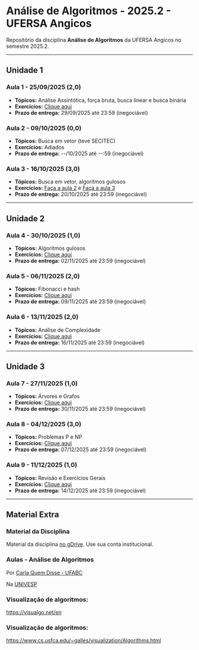 # Análise de Algoritmos - 2025.2 - UFERSA Angicos

Repositório da disciplina **Análise de Algoritmos** da UFERSA Angicos no semestre 2025.2.

---

## Unidade 1

### Aula 1 - 25/09/2025 (2,0)
- **Tópicos:** Análise Assintótica, força bruta, busca linear e busca binária
- **Exercícios:** [Clique aqui](unidade1/aula1)
- **Prazo de entrega:** 29/09/2025 até 23:59 (inegociável)

### Aula 2 - 09/10/2025 (0,0)
- **Tópicos:** Busca em vetor (teve SECITEC)
- **Exercícios:** Adiados
- **Prazo de entrega:** --/10/2025 até --:59 (inegociável)

### Aula 3 - 16/10/2025 (3,0)
- **Tópicos:** Busca em vetor, algoritmos gulosos
- **Exercícios:** [Faça a aula 2](unidade1/aula2) e [Faça a aula 3](unidade1/aula3)
- **Prazo de entrega:** 20/10/2025 até 23:59 (inegociável)

---

## Unidade 2

### Aula 4 - 30/10/2025 (1,0)
- **Tópicos:** Algoritmos gulosos
- **Exercícios:** [Clique aqui](unidade2/aula4)
- **Prazo de entrega:** 02/11/2025 até 23:59 (inegociável)

### Aula 5 - 06/11/2025 (2,0)
- **Tópicos:** Fibonacci e hash
- **Exercícios:** [Clique aqui](unidade2/aula5)
- **Prazo de entrega:** 09/11/2025 até 23:59 (inegociável)

### Aula 6 - 13/11/2025 (2,0)
- **Tópicos:** Análise de Complexidade
- **Exercícios:** [Clique aqui](unidade2/aula6)
- **Prazo de entrega:** 16/11/2025 até 23:59 (inegociável)

---

## Unidade 3

### Aula 7 - 27/11/2025 (1,0)
- **Tópicos:** Árvores e Grafos
- **Exercícios:** [Clique aqui](unidade3/aula7)
- **Prazo de entrega:** 30/11/2025 até 23:59 (inegociável)

### Aula 8 - 04/12/2025 (3,0)
- **Tópicos:** Problemas P e NP
- **Exercícios:** [Clique aqui](unidade3/aula8)
- **Prazo de entrega:** 07/12/2025 até 23:59 (inegociável)

### Aula 9 - 11/12/2025 (1,0)
- **Tópicos:** Revisão e Exercícios Gerais
- **Exercícios:** [Clique aqui](unidade3/aula9)
- **Prazo de entrega:** 14/12/2025 até 23:59 (inegociável)

---

## Material Extra

### Material da Disciplina

Material da disciplina [no gDrive](https://drive.google.com/open?id=18zo72s1Jhv8IbED_gvbLMD9umGDsjFZ2). Use sua conta institucional.

### Aulas - Análise de Algoritmos

Por [Carla Quem Disse - UFABC](https://www.youtube.com/playlist?list=PLncEdvQ20-mgGanwuFczm-4IwIdIcIiha)

Na [UNIVESP](https://www.youtube.com/playlist?list=PLxI8Can9yAHf0301dOCgw8a2U_G3UcOjh)

### Visualização de algoritmos:
https://visualgo.net/en

### Visualização de algoritmos:
https://www.cs.usfca.edu/~galles/visualization/Algorithms.html